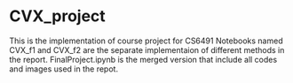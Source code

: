 # CVX_project
This is the implementation of course project for CS6491
Notebooks named CVX_f1 and CVX_f2 are the separate implementaion of different methods in the report.
FinalProject.ipynb is the merged version that include all codes and images used in the repot.
